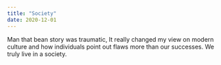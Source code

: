 ```yaml
---
title: "Society"
date: 2020-12-01
---
```

Man that bean story was traumatic, It really changed my view on modern culture and how individuals point out flaws more than our successes. We truly live in a society.
